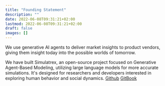 ```yaml
---
title: "Founding Statement"
description: ""
date: 2022-06-08T09:31:21+02:00
lastmod: 2022-06-08T09:31:21+02:00
draft: false
images: []
---
```


We use generative AI agents to deliver market insights to product vendors, giving them insight today into the possible worlds of tomorrow. 

We have built Simulatrex, an open-source project focused on Generative Agent-Based Modeling, utilizing large language models for more accurate simulations. It's designed for researchers and developers interested in exploring human behavior and social dynamics.
<a href='https://github.com/simulatrex/simulatrex/'>Github</a>
<a href='https://simulatrex.gitbook.io/simulatrex/overview/about'>GitBook</a>
